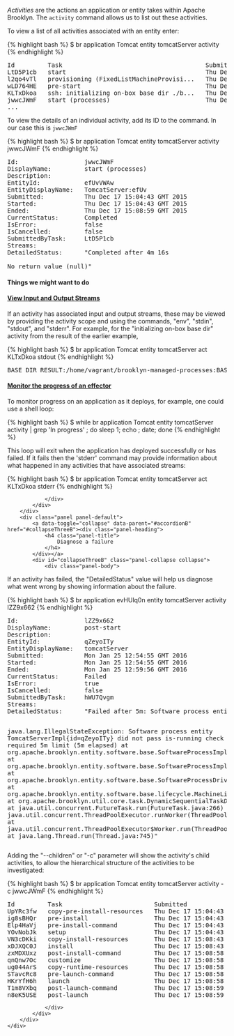 *Activities* are the actions an application or entity takes within Apache Brooklyn. The ```activity``` command allows us to list out these activities.

To view a list of all activities associated with an entity enter:

{% highlight bash %}
$ br application Tomcat entity tomcatServer activity
{% endhighlight %}
<pre>
Id         Task                                       Submitted                      Status      Streams   
LtD5P1cb   start                                      Thu Dec 17 15:04:43 GMT 2015   Completed   
l2qo4vTl   provisioning (FixedListMachineProvisi...   Thu Dec 17 15:04:43 GMT 2015   Completed   
wLD764HE   pre-start                                  Thu Dec 17 15:04:43 GMT 2015   Completed    
KLTxDkoa   ssh: initializing on-box base dir ./b...   Thu Dec 17 15:04:43 GMT 2015   Completed   env,stderr,stdin,stdout   
jwwcJWmF   start (processes)                          Thu Dec 17 15:04:43 GMT 2015   Completed        
...
</pre>

To view the details of an individual activity, add its ID to the command. In our case this is `jwwcJWmF`

{% highlight bash %}
$ br application Tomcat entity tomcatServer activity jwwcJWmF
{% endhighlight %}
<pre>
Id:                  jwwcJWmF   
DisplayName:         start (processes)   
Description:            
EntityId:            efUvVWAw   
EntityDisplayName:   TomcatServer:efUv   
Submitted:           Thu Dec 17 15:04:43 GMT 2015   
Started:             Thu Dec 17 15:04:43 GMT 2015   
Ended:               Thu Dec 17 15:08:59 GMT 2015   
CurrentStatus:       Completed   
IsError:             false   
IsCancelled:         false   
SubmittedByTask:     LtD5P1cb   
Streams:                
DetailedStatus:      "Completed after 4m 16s

No return value (null)"   
</pre>


#### Things we might want to do

<div class="panel-group" id="accordionB">
        <div class="panel panel-default">
            <a data-toggle="collapse" data-parent="#accordionB" href="#collapseOneB"><div class="panel-heading">
                <h4 class="panel-title">
                    View Input and Output Streams
                </h4>
            </div></a>
            <div id="collapseOneB" class="panel-collapse collapse in">
                <div class="panel-body">
<p>
If an activity has associated input and output streams, these may be viewed by providing the activity scope and
using the commands, "env", "stdin", "stdout", and "stderr".  For example, for the "initializing on-box base dir"
activity from the result of the earlier example,
</p>
{% highlight bash %}
$ br application Tomcat entity tomcatServer act KLTxDkoa stdout
{% endhighlight %} 
<pre>
BASE_DIR_RESULT:/home/vagrant/brooklyn-managed-processes:BASE_DIR_RESULT
</pre>
                </div>
            </div>
        </div>
        <div class="panel panel-default">
            <a data-toggle="collapse" data-parent="#accordionB" href="#collapseTwoB"><div class="panel-heading">
                <h4 class="panel-title">
                    Monitor the progress of an effector
                </h4>
            </div></a>
            <div id="collapseTwoB" class="panel-collapse collapse">
                <div class="panel-body">

<p>       
To monitor progress on an application as it deploys, for example, one could use a shell loop:
</p>
{% highlight bash %}
$ while br application Tomcat entity tomcatServer activity | grep 'In progress' ; do 
  sleep 1; echo ; date; 
done
{% endhighlight %}
<p>
This loop will exit when the application has deployed successfully or has failed.  If it fails then the 'stderr' 
command may provide information about what happened in any activities that have associated streams:
</p>
{% highlight bash %}
$ br application Tomcat entity tomcatServer act KLTxDkoa stderr
{% endhighlight %}                      

                </div>
            </div>
        </div>
        <div class="panel panel-default">
            <a data-toggle="collapse" data-parent="#accordionB" href="#collapseThreeB"><div class="panel-heading">
                <h4 class="panel-title">
                    Diagnose a failure
                </h4>
            </div></a>
            <div id="collapseThreeB" class="panel-collapse collapse">
                <div class="panel-body">

<p>
If an activity has failed, the "DetailedStatus" value will help us diagnose what went wrong by showing information about the failure.
</p>
{% highlight bash %}
$ br application evHUlq0n entity tomcatServer activity lZZ9x662
{% endhighlight %}
<pre>
Id:                  lZZ9x662   
DisplayName:         post-start   
Description:            
EntityId:            qZeyoITy   
EntityDisplayName:   tomcatServer   
Submitted:           Mon Jan 25 12:54:55 GMT 2016   
Started:             Mon Jan 25 12:54:55 GMT 2016   
Ended:               Mon Jan 25 12:59:56 GMT 2016   
CurrentStatus:       Failed   
IsError:             true   
IsCancelled:         false   
SubmittedByTask:     hWU7Qvgm   
Streams:                
DetailedStatus:      "Failed after 5m: Software process entity TomcatServerImpl{id=qZeyoITy} did not pass is-running check within the required 5m limit (5m elapsed)

java.lang.IllegalStateException: Software process entity TomcatServerImpl{id=qZeyoITy} did not pass is-running check within the required 5m limit (5m elapsed)
at org.apache.brooklyn.entity.software.base.SoftwareProcessImpl.waitForEntityStart(SoftwareProcessImpl.java:586)
at org.apache.brooklyn.entity.software.base.SoftwareProcessImpl.postDriverStart(SoftwareProcessImpl.java:260)
at org.apache.brooklyn.entity.software.base.SoftwareProcessDriverLifecycleEffectorTasks.postStartCustom(SoftwareProcessDriverLifecycleEffectorTasks.java:169)
at org.apache.brooklyn.entity.software.base.lifecycle.MachineLifecycleEffectorTasks$PostStartTask.run(MachineLifecycleEffectorTasks.java:570)
at java.util.concurrent.Executors$RunnableAdapter.call(Executors.java:511)
at org.apache.brooklyn.util.core.task.DynamicSequentialTask$DstJob.call(DynamicSequentialTask.java:342)
at org.apache.brooklyn.util.core.task.BasicExecutionManager$SubmissionCallable.call(BasicExecutionManager.java:468)
at java.util.concurrent.FutureTask.run(FutureTask.java:266)
at java.util.concurrent.ThreadPoolExecutor.runWorker(ThreadPoolExecutor.java:1142)
at java.util.concurrent.ThreadPoolExecutor$Worker.run(ThreadPoolExecutor.java:617)
at java.lang.Thread.run(Thread.java:745)"
</pre>
<p>
Adding the "--children" or "-c" parameter will show the activity's child activities, to allow the hierarchical structure 
of the activities to be investigated:
</p>
{% highlight bash %}
$ br application Tomcat entity tomcatServer activity -c jwwcJWmF
{% endhighlight %}
<pre>
Id         Task                         Submitted                      Status   
UpYRc3fw   copy-pre-install-resources   Thu Dec 17 15:04:43 GMT 2015   Completed   
ig8sBHQr   pre-install                  Thu Dec 17 15:04:43 GMT 2015   Completed   
Elp4HaVj   pre-install-command          Thu Dec 17 15:04:43 GMT 2015   Completed   
YOvNobJk   setup                        Thu Dec 17 15:04:43 GMT 2015   Completed   
VN3cDKki   copy-install-resources       Thu Dec 17 15:08:43 GMT 2015   Completed   
xDJXQC0J   install                      Thu Dec 17 15:08:43 GMT 2015   Completed   
zxMDXUxz   post-install-command         Thu Dec 17 15:08:58 GMT 2015   Completed   
qnQnw7Oc   customize                    Thu Dec 17 15:08:58 GMT 2015   Completed   
ug044ArS   copy-runtime-resources       Thu Dec 17 15:08:58 GMT 2015   Completed   
STavcRc8   pre-launch-command           Thu Dec 17 15:08:58 GMT 2015   Completed   
HKrYfH6h   launch                       Thu Dec 17 15:08:58 GMT 2015   Completed   
T1m8VXbq   post-launch-command          Thu Dec 17 15:08:59 GMT 2015   Completed   
n8eK5USE   post-launch                  Thu Dec 17 15:08:59 GMT 2015   Completed   
</pre>                

                </div>
            </div>
        </div>
    </div>